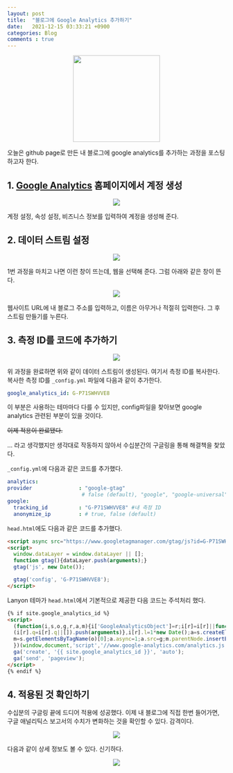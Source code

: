 ```yaml
---
layout: post
title:  "블로그에 Google Analytics 추가하기"
date:   2021-12-15 03:33:21 +0900
categories: Blog
comments : true
---
```

<p align = "center">
    <img src= "https://user-images.githubusercontent.com/80762534/146059498-ba3fd55a-4a9a-4352-adee-5e2699222d07.png" height = 200>
</p>

오늘은 github page로 만든 내 블로그에 google analytics를 추가하는 과정을 포스팅하고자 한다.

## 1. **[Google Analytics](https://analytics.google.com/analytics/web/#/) 홈페이지에서 계정 생성**
 <p align = "center">
    <img src= "https://user-images.githubusercontent.com/80762534/146060015-1f505990-8046-4b7a-be23-f836003dd3ef.PNG">
</p>
  계정 설정, 속성 설정, 비즈니스 정보를 입력하여 계정을 생성해 준다.

## 2. **데이터 스트림 설정**
<p align = "center">
    <img src= "https://user-images.githubusercontent.com/80762534/146060428-fe7be335-6455-413f-b889-d5d88288b572.PNG">
</p>

  1번 과정을 마치고 나면 이런 창이 뜨는데, 웹을 선택해 준다. 그럼 아래와 같은 창이 뜬다.

<p align = "center">
    <img src= "https://user-images.githubusercontent.com/80762534/146060664-6d88b7d9-857f-4f59-acc8-42c2002aaf03.PNG">
</p>

  웹사이트 URL에 내 블로그 주소를 입력하고, 이름은 아무거나 적절히 입력한다. 그 후 스트림 만들기를 누른다. 


## 3. **측정 ID를 코드에 추가하기**

<p align = "center">
    <img src= "https://user-images.githubusercontent.com/80762534/146061502-363258ab-6009-4ab8-8681-e10eb494b04c.PNG">
</p>

  위 과정을 완료하면 위와 같이 데이터 스트림이 생성된다. 여기서 측정 ID를 복사한다. 복사한 측정 ID를 `_config.yml` 파일에 다음과 같이 추가한다.

  ```yml
  google_analytics_id: G-P71SWHVVE8
  ```

  이 부분은 사용하는 테마마다 다를 수 있지만, config파일을 찾아보면 google analytics 관련된 부분이 있을 것이다.

  ~~이제 적용이 완료됐다.~~

  ... 라고 생각했지만 생각대로 작동하지 않아서 수십분간의 구글링을 통해 해결책을 찾았다.

  `_config.yml`에 다음과 같은 코드를 추가했다.

  ```yml
  analytics:
  provider               : "google-gtag" 
                          # false (default), "google", "google-universal", "google-gtag", "custom"
  google:
    tracking_id          : "G-P71SWHVVE8" #내 측정 ID
    anonymize_ip         : # true, false (default)
  ```

  `head.html`에도 다음과 같은 코드를 추가했다.

  ```html
  <script async src="https://www.googletagmanager.com/gtag/js?id=G-P71SWHVVE8"></script>
  <script>
    window.dataLayer = window.dataLayer || [];
    function gtag(){dataLayer.push(arguments);}
    gtag('js', new Date());

    gtag('config', 'G-P71SWHVVE8');
  </script>
  ```

  Lanyon 테마가 `head.html`에서 기본적으로 제공한 다음 코드는 주석처리 했다.
  
  ```html
  {% if site.google_analytics_id %}
  <script>
    (function(i,s,o,g,r,a,m){i['GoogleAnalyticsObject']=r;i[r]=i[r]||function(){
    (i[r].q=i[r].q||[]).push(arguments)},i[r].l=1*new Date();a=s.createElement(o),
    m=s.getElementsByTagName(o)[0];a.async=1;a.src=g;m.parentNode.insertBefore(a,m)
    })(window,document,'script','//www.google-analytics.com/analytics.js','ga');
    ga('create', '{{ site.google_analytics_id }}', 'auto');
    ga('send', 'pageview');
  </script>
  {% endif %} 
  ```

## 4. **적용된 것 확인하기**

수십분의 구글링 끝에 드디어 적용에 성공했다. 이제 내 블로그에 직접 한번 들어가면, 구글 애널리틱스 보고서의 수치가 변화하는 것을 확인할 수 있다. 감격이다.

<p align = "center">
    <img src= "https://user-images.githubusercontent.com/80762534/146068775-786a55f2-1baa-4bd7-aa06-eadc3b4f92d0.PNG">
</p>

다음과 같이 상세 정보도 볼 수 있다. 신기하다.

<p align = "center">
    <img src= "https://user-images.githubusercontent.com/80762534/146069518-e2859a19-1e7f-4636-8b20-c78f2958ab8e.PNG">
</p>